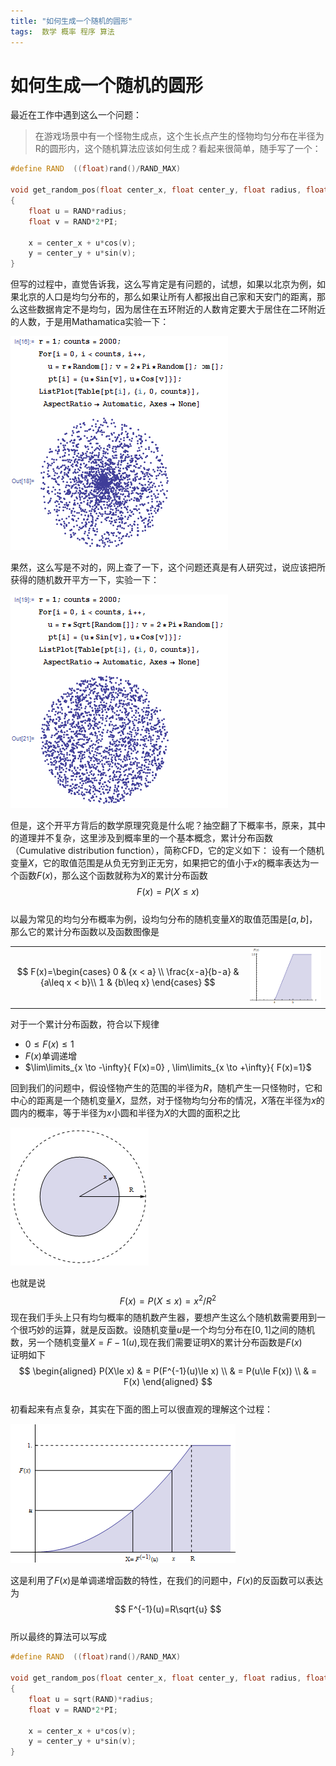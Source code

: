 ```yaml
---
title: "如何生成一个随机的圆形"
tags:  数学 概率 程序 算法
---
```

# 如何生成一个随机的圆形

最近在工作中遇到这么一个问题：  
>在游戏场景中有一个怪物生成点，这个生长点产生的怪物均匀分布在半径为R的圆形内，这个随机算法应该如何生成？看起来很简单，随手写了一个：

```cpp :no-line-numbers
#define RAND  ((float)rand()/RAND_MAX)
 
void get_random_pos(float center_x, float center_y, float radius, float&x, float& y)
{
    float u = RAND*radius;
    float v = RAND*2*PI;
    
    x = center_x + u*cos(v);
    y = center_y + u*sin(v);
}
```

但写的过程中，直觉告诉我，这么写肯定是有问题的，试想，如果以北京为例，如果北京的人口是均匀分布的，那么如果让所有人都报出自己家和天安门的距离，那么这些数据肯定不是均匀，因为居住在五环附近的人数肯定要大于居住在二环附近的人数，于是用Mathamatica实验一下：  

![](/images/2015/05/rnd_01.gif)

果然，这么写是不对的，网上查了一下，这个问题还真是有人研究过，说应该把所获得的随机数开平方一下，实验一下：  

![](/images/2015/05/rnd_02.gif)

但是，这个开平方背后的数学原理究竟是什么呢？抽空翻了下概率书，原来，其中的道理并不复杂，这里涉及到概率里的一个基本概念，累计分布函数（Cumulative distribution function），简称CFD，它的定义如下：
设有一个随机变量$X$，它的取值范围是从负无穷到正无穷，如果把它的值小于$x$的概率表达为一个函数$F(x)$，那么这个函数就称为$X$的累计分布函数  
$$
\displaystyle{F(x)=P(X\leq x)}
$$  
以最为常见的均匀分布概率为例，设均匀分布的随机变量$X$的取值范围是$[a,b]$，那么它的累计分布函数以及函数图像是  
<div align="center">
<table class="invisibletable">
<tbody>
<tr>
<td>

$$ 
F(x)=\begin{cases} 
0 &  {x < a} \\
\frac{x-a}{b-a} & {a\leq  x < b}\\
1 & {b\leq x}
\end{cases}
$$

</td>
<td>
<img src="/images/2015/05/rnd_03.gif">
</td>
</tr><tr>
</tr></tbody>
</table>
</div>

对于一个累计分布函数，符合以下规律  
 * $0\le F(x)\le 1$
 * $F(x)$单调递增
 * $\lim\limits_{x \to -\infty}{ F(x)=0} , \lim\limits_{x \to +\infty}{ F(x)=1}$  

回到我们的问题中，假设怪物产生的范围的半径为$R$，随机产生一只怪物时，它和中心的距离是一个随机变量$X$，显然，对于怪物均匀分布的情况，$X$落在半径为$x$的圆内的概率，等于半径为$x$小圆和半径为$X$的大圆的面积之比  

![](/images/2015/05/rnd_04.png)

也就是说  
$$
F(x)=P(X\leq x)=x^2/R^2
$$ 
现在我们手头上只有均匀概率的随机数产生器，要想产生这么个随机数需要用到一个很巧妙的运算，就是反函数。设随机变量$u$是一个均匀分布在$[0,1]$之间的随机数，另一个随机变量$X=F−1(u)$,现在我们需要证明X的累计分布函数是$F(x)$  
证明如下  
$$
\begin{aligned} 
P(X\le x) & = P(F^{-1}(u)\le x) \\ 
 & = P(u\le F(x)) \\ 
 & = F(x) 
\end{aligned}
$$  
初看起来有点复杂，其实在下面的图上可以很直观的理解这个过程：  

![](/images/2015/05/rnd_07.png)

这是利用了$F(x)$是单调递增函数的特性，在我们的问题中，$F(x)$的反函数可以表达为  
$$
F^{-1}(u)=R\sqrt{u}
$$  
所以最终的算法可以写成  
```cpp :no-line-numbers
#define RAND  ((float)rand()/RAND_MAX)
 
void get_random_pos(float center_x, float center_y, float radius, float&x, float& y)
{
    float u = sqrt(RAND)*radius;
    float v = RAND*2*PI;
    
    x = center_x + u*cos(v);
    y = center_y + u*sin(v);
}
```
